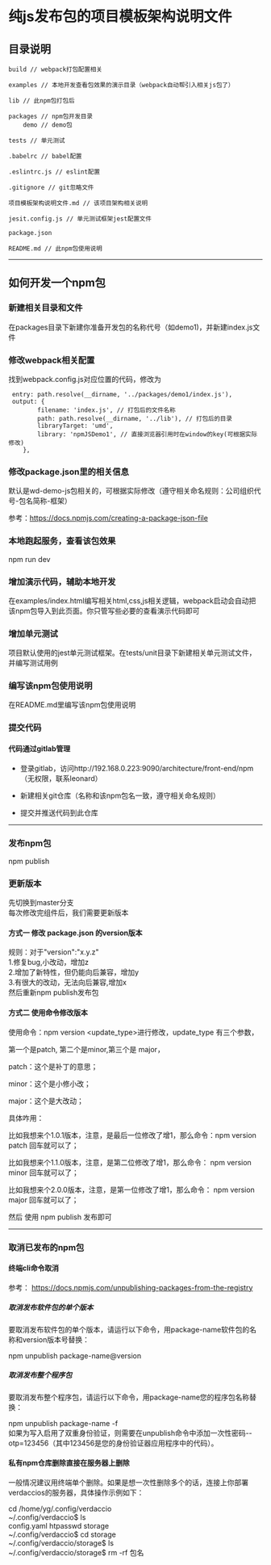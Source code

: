 # 纯js发布包的项目模板架构说明文件

## 目录说明
```
build // webpack打包配置相关  

examples // 本地开发查看包效果的演示目录（webpack自动帮引入相关js包了）  

lib // 此npm包打包后

packages // npm包开发目录
    demo // demo包

tests // 单元测试  

.babelrc // babel配置

.eslintrc.js // eslint配置

.gitignore // git忽略文件

项目模板架构说明文件.md // 该项目架构相关说明

jesit.config.js // 单元测试框架jest配置文件

package.json 

README.md // 此npm包使用说明

```
---

## 如何开发一个npm包

### 新建相关目录和文件
在packages目录下新建你准备开发包的名称代号（如demo1)，并新建index.js文件 

### 修改webpack相关配置
找到webpack.config.js对应位置的代码，修改为
```
 entry: path.resolve(__dirname, '../packages/demo1/index.js'),
 output: {
        filename: 'index.js', // 打包后的文件名称
        path: path.resolve(__dirname, '../lib'), // 打包后的目录
        libraryTarget: 'umd',
        library: 'npmJSDemo1', // 直接浏览器引用时在window的key(可根据实际修改)
    },
```
### 修改package.json里的相关信息
默认是wd-demo-js包相关的，可根据实际修改（遵守相关命名规则：公司组织代号-包名简称-框架）  

参考：https://docs.npmjs.com/creating-a-package-json-file

### 本地跑起服务，查看该包效果
npm run dev  

### 增加演示代码，辅助本地开发
在examples/index.html编写相关html,css,js相关逻辑，webpack启动会自动把该npm包导入到此页面。你只管写些必要的查看演示代码即可

### 增加单元测试
项目默认使用的jest单元测试框架。在tests/unit目录下新建相关单元测试文件，并编写测试用例

### 编写该npm包使用说明
在README.md里编写该npm包使用说明

### 提交代码
#### 代码通过gitlab管理
- 登录gitlab，访问http://192.168.0.223:9090/architecture/front-end/npm （无权限，联系leonard）

- 新建相关git仓库（名称和该npm包名一致，遵守相关命名规则）

- 提交并推送代码到此仓库

---

### 发布npm包
npm publish

### 更新版本
先切换到master分支  
每次修改完组件后，我们需要更新版本 

#### 方式一 修改 package.json 的version版本
规则：对于"version":"x.y.z"  
1.修复bug,小改动，增加z  
2.增加了新特性，但仍能向后兼容，增加y  
3.有很大的改动，无法向后兼容,增加x  
然后重新npm publish发布包  


#### 方式二 使用命令修改版本

使用命令：npm version <update_type>进行修改，update_type 有三个参数，  

第一个是patch, 第二个是minor,第三个是 major，  

patch：这个是补丁的意思；  

minor：这个是小修小改；  

major：这个是大改动；  


具体咋用：

比如我想来个1.0.1版本，注意，是最后一位修改了增1，那么命令：npm version patch 回车就可以了；

比如我想来个1.1.0版本，注意，是第二位修改了增1，那么命令： npm version minor 回车就可以了；

比如我想来个2.0.0版本，注意，是第一位修改了增1，那么命令： npm version major 回车就可以了；

然后 使用 npm publish 发布即可

---

### 取消已发布的npm包 

#### 终端cli命令取消
参考： https://docs.npmjs.com/unpublishing-packages-from-the-registry
##### 取消发布软件包的单个版本
要取消发布软件包的单个版本，请运行以下命令，用package-name软件包的名称和version版本号替换： 

npm unpublish package-name@version

#####  取消发布整个程序包
要取消发布整个程序包，请运行以下命令，用package-name您的程序包名称替换：

npm unpublish package-name -f  
如果为写入启用了双重身份验证，则需要在unpublish命令中添加一次性密码--otp=123456（其中123456是您的身份验证器应用程序中的代码）。

####  私有npm仓库删除直接在服务器上删除
一般情况建议用终端单个删除。如果是想一次性删除多个的话，连接上你部署verdaccios的服务器，具体操作示例如下：  

cd /home/yg/.config/verdaccio  
~/.config/verdaccio$ ls  
config.yaml  htpasswd  storage  
~/.config/verdaccio$ cd storage  
~/.config/verdaccio/storage$ ls  
~/.config/verdaccio/storage$ rm -rf  包名  












